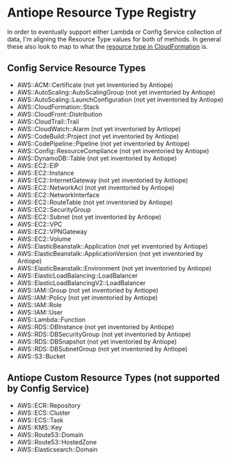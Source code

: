 # Antiope Resource Type Registry

In order to eventually support either Lambda or Config Service collection of data, I'm aligning the Resource Type values for both of methods. In general these also look to map to what the [resource type in CloudFormation](https://docs.aws.amazon.com/AWSCloudFormation/latest/UserGuide/aws-template-resource-type-ref.html) is.

## Config Service Resource Types

* AWS::ACM::Certificate (not yet inventoried by Antiope)
* AWS::AutoScaling::AutoScalingGroup (not yet inventoried by Antiope)
* AWS::AutoScaling::LaunchConfiguration (not yet inventoried by Antiope)
* AWS::CloudFormation::Stack
* AWS::CloudFront::Distribution
* AWS::CloudTrail::Trail
* AWS::CloudWatch::Alarm (not yet inventoried by Antiope)
* AWS::CodeBuild::Project (not yet inventoried by Antiope)
* AWS::CodePipeline::Pipeline (not yet inventoried by Antiope)
* AWS::Config::ResourceCompliance (not yet inventoried by Antiope)
* AWS::DynamoDB::Table (not yet inventoried by Antiope)
* AWS::EC2::EIP
* AWS::EC2::Instance
* AWS::EC2::InternetGateway (not yet inventoried by Antiope)
* AWS::EC2::NetworkAcl (not yet inventoried by Antiope)
* AWS::EC2::NetworkInterface
* AWS::EC2::RouteTable (not yet inventoried by Antiope)
* AWS::EC2::SecurityGroup
* AWS::EC2::Subnet (not yet inventoried by Antiope)
* AWS::EC2::VPC
* AWS::EC2::VPNGateway
* AWS::EC2::Volume
* AWS::ElasticBeanstalk::Application (not yet inventoried by Antiope)
* AWS::ElasticBeanstalk::ApplicationVersion (not yet inventoried by Antiope)
* AWS::ElasticBeanstalk::Environment (not yet inventoried by Antiope)
* AWS::ElasticLoadBalancing::LoadBalancer
* AWS::ElasticLoadBalancingV2::LoadBalancer
* AWS::IAM::Group (not yet inventoried by Antiope)
* AWS::IAM::Policy (not yet inventoried by Antiope)
* AWS::IAM::Role
* AWS::IAM::User
* AWS::Lambda::Function
* AWS::RDS::DBInstance (not yet inventoried by Antiope)
* AWS::RDS::DBSecurityGroup (not yet inventoried by Antiope)
* AWS::RDS::DBSnapshot (not yet inventoried by Antiope)
* AWS::RDS::DBSubnetGroup (not yet inventoried by Antiope)
* AWS::S3::Bucket


## Antiope Custom Resource Types (not supported by Config Service)

* AWS::ECR::Repository
* AWS::ECS::Cluster
* AWS::ECS::Task
* AWS::KMS::Key
* AWS::Route53::Domain
* AWS::Route53::HostedZone
* AWS::Elasticsearch::Domain


